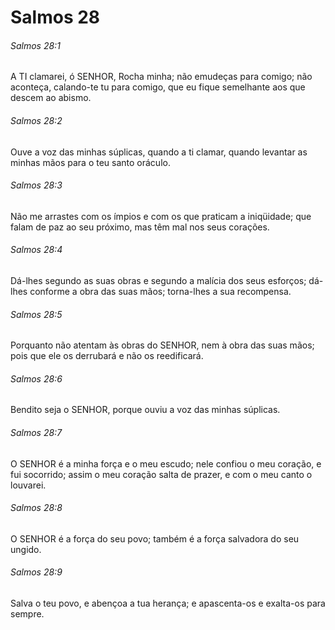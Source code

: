 # Salmos 28

###### Salmos 28:1

A TI clamarei, ó SENHOR, Rocha minha; não emudeças para comigo; não aconteça, calando-te tu para comigo, que eu fique semelhante aos que descem ao abismo.

###### Salmos 28:2

Ouve a voz das minhas súplicas, quando a ti clamar, quando levantar as minhas mãos para o teu santo oráculo.

###### Salmos 28:3

Não me arrastes com os ímpios e com os que praticam a iniqüidade; que falam de paz ao seu próximo, mas têm mal nos seus corações.

###### Salmos 28:4

Dá-lhes segundo as suas obras e segundo a malícia dos seus esforços; dá-lhes conforme a obra das suas mãos; torna-lhes a sua recompensa.

###### Salmos 28:5

Porquanto não atentam às obras do SENHOR, nem à obra das suas mãos; pois que ele os derrubará e não os reedificará.

###### Salmos 28:6

Bendito seja o SENHOR, porque ouviu a voz das minhas súplicas.

###### Salmos 28:7

O SENHOR é a minha força e o meu escudo; nele confiou o meu coração, e fui socorrido; assim o meu coração salta de prazer, e com o meu canto o louvarei.

###### Salmos 28:8

O SENHOR é a força do seu povo; também é a força salvadora do seu ungido.

###### Salmos 28:9

Salva o teu povo, e abençoa a tua herança; e apascenta-os e exalta-os para sempre.

